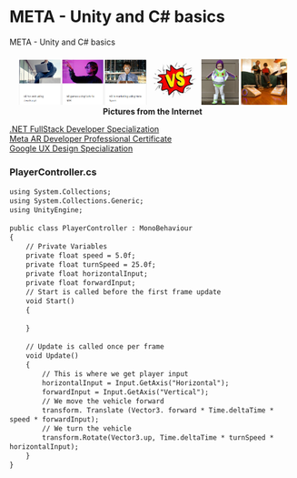 # META - Unity and C# basics
META - Unity and C# basics

<p align="center" width="100%">
    <img width="45%" src="https://github.com/jkaewprateep/META---Unity-and-C-basics/blob/main/AR%20instructors.png">
    <img width="17.5%" src="https://github.com/jkaewprateep/META---Unity-and-C-basics/blob/main/versus.jpg">  
    <img width="13.2%" src="https://github.com/jkaewprateep/META---Unity-and-C-basics/blob/main/image22.jpg">  
    <img width="16.1%" src="https://github.com/jkaewprateep/META---Unity-and-C-basics/blob/main/kid_24.jpg"> </br>
    <b> Pictures from the Internet </b> </br>
</p>

[.NET FullStack Developer Specialization ]( https://github.com/jkaewprateep/Portfolio/blob/main/Coursera%206DRYK7YS79ZT.pdf ) </br>
[Meta AR Developer Professional Certificate]( https://github.com/jkaewprateep/Portfolio/blob/main/Coursera%20T9ZTYYSXGY5H.pdf ) </br>
[Google UX Design Specialization]( https://coursera.org/share/15f48b13d33cefb8686c2bcca579d6a8 ) </br>

### PlayerController.cs ###

```
using System.Collections;
using System.Collections.Generic;
using UnityEngine;

public class PlayerController : MonoBehaviour
{
    // Private Variables
    private float speed = 5.0f; 
    private float turnSpeed = 25.0f;
    private float horizontalInput; 
    private float forwardInput;
    // Start is called before the first frame update
    void Start()
    {

    }

    // Update is called once per frame
    void Update()
    {
        // This is where we get player input
        horizontalInput = Input.GetAxis("Horizontal");
        forwardInput = Input.GetAxis("Vertical");
        // We move the vehicle forward
        transform. Translate (Vector3. forward * Time.deltaTime * speed * forwardInput);
        // We turn the vehicle
        transform.Rotate(Vector3.up, Time.deltaTime * turnSpeed * horizontalInput);
    }
}
```
